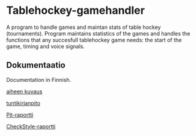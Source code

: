 # Tablehockey-gamehandler
A program to handle games and maintan stats of table hockey (tournaments). Program maintains statistics of the
games and handles the functions that any succesfull tablehockey game needs: the start of the game, timing and voice signals.

## Dokumentaatio
Documentation in Finnish.

[aiheen kuvaus](dokumentaatio/Aihemäärittely.md)

[tuntikirjanpito](dokumentaatio/Tuntikirjanpito.md)

[Pit-raportti](https://htmlpreview.github.io/?https://github.com/Antiik91/Tablehockey-gamehandler/blob/master/dokumentaatio/201606162252/index.html)

[CheckStyle-raportti](https://htmlpreview.github.io/?https://github.com/Antiik91/Tablehockey-gamehandler/blob/master/dokumentaatio/site/checkstyle.html)

